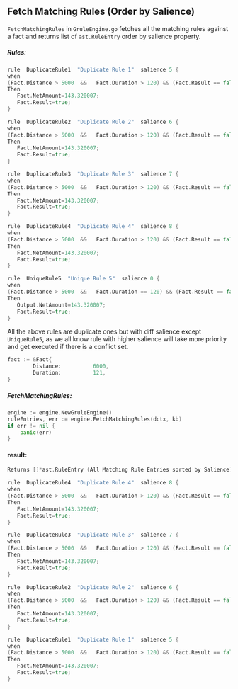 ## Fetch Matching Rules (Order by Salience)
`FetchMatchingRules` in `GruleEngine.go` fetches all the matching rules against a fact and returns list of `ast.RuleEntry` order by salience property.

##### Rules:
```go
rule  DuplicateRule1  "Duplicate Rule 1"  salience 5 {
when
(Fact.Distance > 5000  &&   Fact.Duration > 120) && (Fact.Result == false)
Then
   Fact.NetAmount=143.320007;
   Fact.Result=true;
}

rule  DuplicateRule2  "Duplicate Rule 2"  salience 6 {
when
(Fact.Distance > 5000  &&   Fact.Duration > 120) && (Fact.Result == false)
Then
   Fact.NetAmount=143.320007;
   Fact.Result=true;
}

rule  DuplicateRule3  "Duplicate Rule 3"  salience 7 {
when
(Fact.Distance > 5000  &&   Fact.Duration > 120) && (Fact.Result == false)
Then
   Fact.NetAmount=143.320007;
   Fact.Result=true;
}

rule  DuplicateRule4  "Duplicate Rule 4"  salience 8 {
when
(Fact.Distance > 5000  &&   Fact.Duration > 120) && (Fact.Result == false)
Then
   Fact.NetAmount=143.320007;
   Fact.Result=true;
}

rule  UniqueRule5  "Unique Rule 5"  salience 0 {
when
(Fact.Distance > 5000  &&   Fact.Duration == 120) && (Fact.Result == false)
Then
   Output.NetAmount=143.320007;
   Fact.Result=true;
}
``` 

All the above rules are duplicate ones but with diff salience except `UniqueRule5`, as we all know rule with higher salience will take more priority and get executed if there is a conflict set.


```go
fact := &Fact{
		Distance:          6000,
		Duration:          121,
}
```

##### FetchMatchingRules:
```go
engine := engine.NewGruleEngine()
ruleEntries, err := engine.FetchMatchingRules(dctx, kb)
if err != nil {
    panic(err)
}
```

#### result:
```go
Returns []*ast.RuleEntry (All Matching Rule Entries sorted by Salience)

rule  DuplicateRule4  "Duplicate Rule 4"  salience 8 {
when
(Fact.Distance > 5000  &&   Fact.Duration > 120) && (Fact.Result == false)
Then
   Fact.NetAmount=143.320007;
   Fact.Result=true;
}

rule  DuplicateRule3  "Duplicate Rule 3"  salience 7 {
when
(Fact.Distance > 5000  &&   Fact.Duration > 120) && (Fact.Result == false)
Then
   Fact.NetAmount=143.320007;
   Fact.Result=true;
}

rule  DuplicateRule2  "Duplicate Rule 2"  salience 6 {
when
(Fact.Distance > 5000  &&   Fact.Duration > 120) && (Fact.Result == false)
Then
   Fact.NetAmount=143.320007;
   Fact.Result=true;
}

rule  DuplicateRule1  "Duplicate Rule 1"  salience 5 {
when
(Fact.Distance > 5000  &&   Fact.Duration > 120) && (Fact.Result == false)
Then
   Fact.NetAmount=143.320007;
   Fact.Result=true;
}
```
